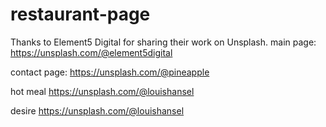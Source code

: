 # restaurant-page

Thanks to Element5 Digital for sharing their work on Unsplash.
main page:
https://unsplash.com/@element5digital

contact page:
https://unsplash.com/@pineapple

hot meal
https://unsplash.com/@louishansel

desire
https://unsplash.com/@louishansel
